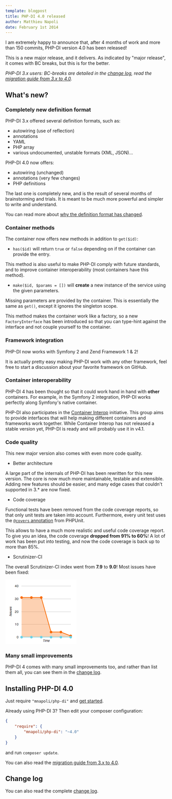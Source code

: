 ```yaml
---
template: blogpost
title: PHP-DI 4.0 released
author: Matthieu Napoli
date: February 1st 2014
---
```


I am extremely happy to announce that, after 4 months of work and more than 150 commits, PHP-DI version 4.0 has been released!

This is a new major release, and it delivers. As indicated by "major release", it comes with BC breaks, but this is for the better.

*PHP-DI 3.x users: BC-breaks are detailed in the [change log](../change-log.md), read the [migration guide from 3.x to 4.0](../doc/migration/4.0.md).*


## What's new?


### Completely new definition format

PHP-DI 3.x offered several definition formats, such as:

- autowiring (use of reflection)
- annotations
- YAML
- PHP array
- various undocumented, unstable formats (XML, JSON)…

PHP-DI 4.0 now offers:

- autowiring (unchanged)
- annotations (very few changes)
- PHP definitions

The last one is completely new, and is the result of several months of brainstorming and trials.
It is meant to be much more powerful and simpler to write and understand.

You can read more about [why the definition format has changed](06-php-di-4-0-new-definitions.md).


### Container methods

The container now offers new methods in addition to `get($id)`:

- `has($id)` will return `true` or `false` depending on if the container can provide the entry.

This method is also useful to make PHP-DI comply with future standards, and to improve container interoperability
(most containers have this method).

- `make($id, $params = [])` will **create** a new instance of the service using the given parameters.

Missing parameters are provided by the container. This is essentially the same as `get()`, except it ignores
the singleton scope.

This method makes the container work like a factory, so a new `FactoryInterface` has been introduced so that
you can type-hint against the interface and not couple yourself to the container.


### Framework integration

PHP-DI now works with Symfony 2 and Zend Framework 1 & 2!

It is actually pretty easy making PHP-DI work with any other framework, feel free to start a discussion
about your favorite framework on GitHub.


### Container interoperability

PHP-DI 4 has been thought so that it could work hand in hand with **other** containers.
For example, in the Symfony 2 integration, PHP-DI works perfectly along Symfony's native container.

PHP-DI also participates in the [Container Interop](https://github.com/container-interop/container-interop) initiative.
This group aims to provide interfaces that will help making different containers and frameworks work together.
While Container Interop has not released a stable version yet, PHP-DI is ready and will probably use it in v4.1.


### Code quality

This new major version also comes with even more code quality.

- Better architecture

A large part of the internals of PHP-DI has been rewritten for this new version. The core is now much more maintainable,
testable and extensible. Adding new features should be easier, and many edge cases that couldn't supported in 3.* are now fixed.

- Code coverage

Functional tests have been removed from the code coverage reports, so that only unit tests are taken into account.
Furthermore, every unit test uses the [`@covers` annotation](http://phpunit.de/manual/3.7/en/appendixes.annotations.html#appendixes.annotations.covers) from PHPUnit.

This allows to have a much more realistic and useful code coverage report. To give you an idea, the code coverage
**dropped from 91% to 60%**! A lot of work has been put into testing, and now the code coverage is back up to more than 85%.

- Scrutinizer-CI

The overall Scrutinizer-CI index went from **7.9** to **9.0**! Most issues have been fixed:

![Scrutinizer report](scrutinizer-issues.png)


### Many small improvements

PHP-DI 4 comes with many small improvements too, and rather than list them all, you can see them in the [change log](../change-log.md).


## Installing PHP-DI 4.0

Just require `"mnapoli/php-di"` and [get started](../doc/getting-started.md).

Already using PHP-DI 3? Then edit your composer configuration:

```json
{
    "require": {
        "mnapoli/php-di": "~4.0"
    }
}
```

and run `composer update`.

You can also read the [migration guide from 3.x to 4.0](../doc/migration/4.0.md).


## Change log

You can also read the complete [change log](../change-log.md).
